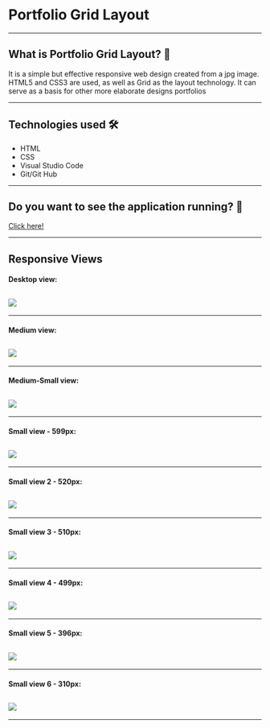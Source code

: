 # Portfolio Grid Layout
---
## What is Portfolio Grid Layout? 🤔

It is a simple but effective responsive web design created from a jpg image. HTML5 and CSS3 are used, as well as Grid as the layout technology. It can serve as a basis for other more elaborate designs portfolios

---
## Technologies used 🛠️
- HTML
- CSS
- Visual Studio Code
- Git/Git Hub
---
## Do you want to see the application running? 🚀

 [Click here!](https://scarrasco85.github.io/portfolio-layout-flexbox/index.html)

---
 ## Responsive Views 
#### Desktop view:

![](img/screenshots/version-escritorio.png)
---
***

#### Medium view:

![](img/screenshots/medium-devices.png)
---
***

#### Medium-Small view:

![](img/screenshots/medium-small-devices.png)
---
***

#### Small view - 599px:

![](img/screenshots/small-devices-1-599px.png)
---
***

#### Small view 2 - 520px:

![](img/screenshots/small-devices-2-520px.png)
---
***

#### Small view 3 - 510px:

![](img/screenshots/small-devices-3-510px.png)
---
***

#### Small view 4 - 499px:

![](img/screenshots/small-devices-4-499px.png)
---
***

#### Small view 5 - 396px:

![](img/screenshots/small-devices-5-396px.png)
---
***

#### Small view 6 - 310px:

![](img/screenshots/small-devices-6-310px.png)
---
***